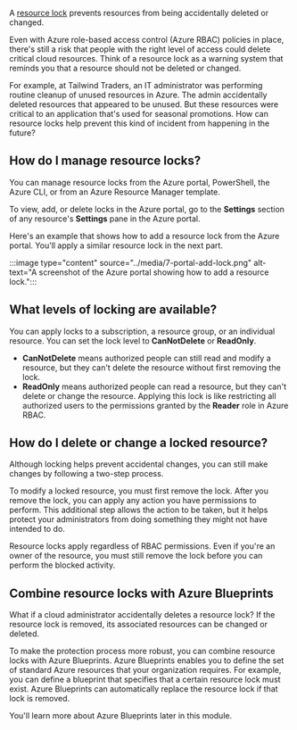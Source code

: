 A [resource lock](https://docs.microsoft.com/azure/azure-resource-manager/management/lock-resources?azure-portal=true) prevents resources from being accidentally deleted or changed.

Even with Azure role-based access control (Azure RBAC) policies in place, there's still a risk that people with the right level of access could delete critical cloud resources. Think of a resource lock as a warning system that reminds you that a resource should not be deleted or changed.

For example, at Tailwind Traders, an IT administrator was performing routine cleanup of unused resources in Azure. The admin accidentally deleted resources that appeared to be unused. But these resources were critical to an application that's used for seasonal promotions. How can resource locks help prevent this kind of incident from happening in the future?

## How do I manage resource locks?

You can manage resource locks from the Azure portal, PowerShell, the Azure CLI, or from an Azure Resource Manager template.

To view, add, or delete locks in the Azure portal, go to the **Settings** section of any resource's **Settings** pane in the Azure portal.

Here's an example that shows how to add a resource lock from the Azure portal. You'll apply a similar resource lock in the next part.

:::image type="content" source="../media/7-portal-add-lock.png" alt-text="A screenshot of the Azure portal showing how to add a resource lock.":::

## What levels of locking are available?

You can apply locks to a subscription, a resource group, or an individual resource. You can set the lock level to **CanNotDelete** or **ReadOnly**.

* **CanNotDelete** means authorized people can still read and modify a resource, but they can't delete the resource without first removing the lock.
* **ReadOnly** means authorized people can read a resource, but they can't delete or change the resource. Applying this lock is like restricting all authorized users to the permissions granted by the **Reader** role in Azure RBAC.

## How do I delete or change a locked resource?

Although locking helps prevent accidental changes, you can still make changes by following a two-step process.

To modify a locked resource, you must first remove the lock. After you remove the lock, you can apply any action you have permissions to perform. This additional step allows the action to be taken, but it helps protect your administrators from doing something they might not have intended to do.

Resource locks apply regardless of RBAC permissions. Even if you're an owner of the resource, you must still remove the lock before you can perform the blocked activity.

## Combine resource locks with Azure Blueprints

What if a cloud administrator accidentally deletes a resource lock? If the resource lock is removed, its associated resources can be changed or deleted.

To make the protection process more robust, you can combine resource locks with Azure Blueprints. Azure Blueprints enables you to define the set of standard Azure resources that your organization requires. For example, you can define a blueprint that specifies that a certain resource lock must exist. Azure Blueprints can automatically replace the resource lock if that lock is removed.

You'll learn more about Azure Blueprints later in this module.
